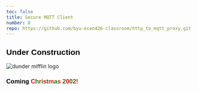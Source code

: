 ```yaml
---
toc: false
title: Secure MQTT Client
number: 8
repo: https://github.com/byu-ecen426-classroom/http_to_mqtt_proxy.git
---
```

<style>
.dunder h2 {
    font-family: arial;
    font-weight: bold;
    color: black;
}
.dunder h3 {
    font-family: arial;
    font-weight: bold;
    color: black;
}
.dunder h3 span:nth-of-type(even){
    color:green;
}
.dunder h3 span:nth-of-type(odd){
    color:red;
}
</style>

<div class="dunder text-center">
<h2>Under Construction</h2>

<img src="{% link assets/under-construction.gif %}" alt="dunder mifflin logo">

<h3>Coming <span>C</span><span>h</span><span>r</span><span>i</span><span>s</span><span>t</span><span>m</span><span>a</span><span>s</span> <span>2</span><span>0</span><span>0</span><span>2</span><span>!</span></h3>

</div>
